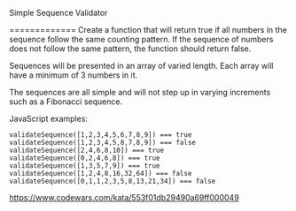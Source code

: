 Simple Sequence Validator

=============
Create a function that will return true if all numbers in the sequence follow the same counting pattern. If the sequence of numbers does not follow the same pattern, the function should return false.

Sequences will be presented in an array of varied length. Each array will have a minimum of 3 numbers in it.

The sequences are all simple and will not step up in varying increments such as a Fibonacci sequence.

JavaScript examples:

```
validateSequence([1,2,3,4,5,6,7,8,9]) === true
validateSequence([1,2,3,4,5,8,7,8,9]) === false
validateSequence([2,4,6,8,10]) === true
validateSequence([0,2,4,6,8]) === true
validateSequence([1,3,5,7,9]) === true
validateSequence([1,2,4,8,16,32,64]) === false
validateSequence([0,1,1,2,3,5,8,13,21,34]) === false
```

https://www.codewars.com/kata/553f01db29490a69ff000049